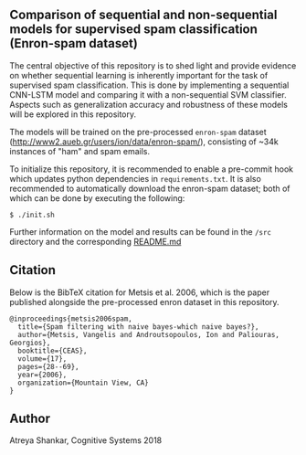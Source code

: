 ## Comparison of sequential and non-sequential models for supervised spam classification (Enron-spam dataset)

The central objective of this repository is to shed light and provide evidence on whether sequential learning is inherently important for the task of supervised spam classification. This is done by implementing a sequential CNN-LSTM model and comparing it with a non-sequential SVM classifier. Aspects such as generalization accuracy and robustness of these models will be explored in this repository.

The models will be trained on the pre-processed `enron-spam` dataset (http://www2.aueb.gr/users/ion/data/enron-spam/), consisting of ~34k instances of "ham" and spam emails.

To initialize this repository, it is recommended to enable a pre-commit hook which updates python dependencies in `requirements.txt`. It is also recommended to automatically download the enron-spam dataset; both of which can be done by executing the following:

```shell
$ ./init.sh
```

Further information on the model and results can be found in the `/src` directory and the corresponding [README.md](/src/README.md)

## Citation

Below is the BibTeX citation for Metsis et al. 2006, which is the paper published alongside the pre-processed enron dataset in this repository.

```
@inproceedings{metsis2006spam,
  title={Spam filtering with naive bayes-which naive bayes?},
  author={Metsis, Vangelis and Androutsopoulos, Ion and Paliouras, Georgios},
  booktitle={CEAS},
  volume={17},
  pages={28--69},
  year={2006},
  organization={Mountain View, CA}
}
```

## Author

Atreya Shankar, Cognitive Systems 2018
